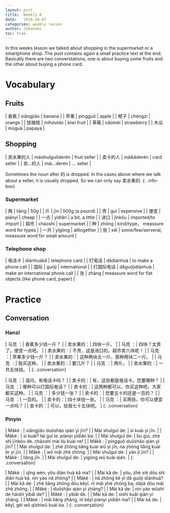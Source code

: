 ```yaml
---
layout: post
title:  Weekly 8
date:   2018-10-07
categories: weekly lesson
author: Johannes
toc: true
---
```


In this weeks lesson we talked about shopping in the supermarket or a smartphone shop.
The post contains again a small practice text at the end. Basically there are two
converstations, one is about buying some fruits and the other about buying a phone card.

# Vocabulary
## Fruits

| 香蕉   | xiāngjiāo | banana     |
| 苹果   | píngguǒ   | apple      |
| 橙子   | chéngzi   | orange     |
| 猕猴桃 | míhóutáo  | kiwi fruit |
| 草莓   | cǎoméi    | strawberry |
| 木瓜   | mùguā     | papaya     |

## Shopping

| 卖水果的人 | màishuǐguǒderén | fruit seller |
| 卖卡的人   | màikǎderén      | card seller  |
| 卖...的人  | mài...derén     | ... seller   |

Sometimes the noun after 的 is dropped. In the cases above where we talk about a seller, it is usually dropped. So we can only say 卖水果的.
{: .info-box}

### Supermarket

| 两   | liǎng   | 50g                                               |
| 斤   | jīn     | 500g (a pound)                                    |
| 贵   | guì     | expensive                                         |
| 便宜 | piányi  | cheap                                             |
| 一点 | yìdiǎn  | a bit, a little                                   |
| 进口 | jìnkǒu  | imported/to import                                |
| 超市 | chāoshì | supermarket                                       |
| 种   | zhǒng   | kind/type， meassure word for types               |
| 一共 | yīgòng  | alltogether                                       |
| 些   | xiē     | some/few/serveral, meassure word for small amount |

### Telephone shop

| 电话卡     | diànhuàkǎ      | telephone card                                          |
| 打电话     | dǎdiànhuà      | to make a phone call                                    |
| 国际       | guójì          | international                                           |
| 打国际电话 | dǎguójìdiànhuà | make an international phone call                        |
| 张         | zhāng          | meassure word for flat objects (like phone card, paper) |

# Practice
## Conversation
### Hanzi

| 马克    ：| 香蕉多少钱一斤？                 |
| 卖水果的：| 四块一斤。                       |
| 马克    ：| 四块？太贵了。便宜一点吧。       |
| 卖水果的：| 不贵，这是进口的。超市卖六块呢！ |
| 马克    ：| 苹果多少钱一斤？                 |
| 卖水果的：| 这种两块五一斤，那种两块二一斤。 |
| 马克    ：| 我买这种。                       |
| 卖水果的：| 要几斤？                         |
| 马克    ：| 两斤。                           |
| 卖水果的：| 一共五块钱。                     |
{: .conversation}

| 马克  ：| 请问，有电话卡吗？                       |
| 卖卡的：| 有，这些都是电话卡。您要哪种？           |
| 马克  ：| 哪种可以打国际电话？                     |
| 卖卡的：| 这两种都可以。你买这种吧，大家都买这种。 |
| 马克  ：| 多少钱一张？                             |
| 卖卡的：| 您要五十的还是一百的？                   |
| 马克  ：| 一百的。                                 |
| 卖卡的：| 四十块钱一张。                           |
| 马克  ：| 买两张，你可以便宜一点吗？               |
| 卖卡的：| 可以，给我七十五块吧。                   |
{: .conversation}

### Pinyin

| Mǎkè          : | xiāngjiāo duōshǎo qián yì jīn?                                 |
| Mài shuǐguǐ de: | sì kuài yì jīn.                                                |
| Mǎkè          : | sì kuài? tài guì le. piányi yìdiǎn ba.                         |
| Mài shuǐguǐ de: | bú guì, zhè shì jīnkǒu de. chāoshì mài liù kuài ne!            |
| Mǎkè          : | píngguǒ duōshǎo qián yì jīn?                                   |
| Mài shuǐguǐ de: | zhè zhǒng liǎng kuài wǔ yì jīn, nà zhǒng liǎng kuài èr yì jīn. |
| Mǎkè          : | wǒ mǎi zhè zhǒng.                                              |
| Mài shuǐguǐ de: | yào jǐ jīn?                                                    |
| Mǎkè          : | liǎng jīn.                                                     |
| Mài shuǐguǐ de: | yígòng wǔ kuài qián.                                           |
{: .conversation}

| Mǎkè     : | qǐng wèn, yǒu diàn huà kǎ ma?                                           |
| Mài kǎ de: | yǒu, zhè xiē dōu shì diàn huà kǎ. nín yào nǎ zhǒng?                     |
| Mǎkè     : | nǎ zhǒng kě yǐ dǎ guójì diànhuà?                                        |
| Mài kǎ de: | zhè liǎng zhǒng dōu kěyǐ. nǐ mǎi zhè zhǒng ba, dàjiā dōu mǎi zhè zhǒng. |
| Mǎkè     : | duōshǎo qián yì zhāng?                                                  |
| Mài kǎ de: | nín yào wǔshí de háishì yìbǎi de?                                       |
| Mǎkè     : | yìbǎi de.                                                               |
| Mài kǎ de: | sìshí kuài qián yì zhāng.                                               |
| Mǎkè     : | mǎi liǎng zhāng, nǐ kěyǐ piányi yìdiǎn ma?                              |
| Mài kǎ de: | kěyǐ, gěi wǒ qīshíwǔ kuài ba.                                           |
{: .conversation}

